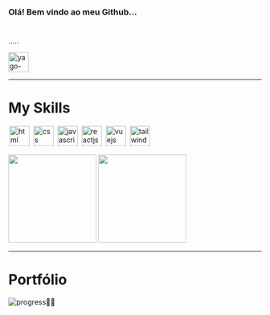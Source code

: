 ### Olá! Bem vindo ao meu Github... 

# 

.....



<a href="https://www.linkedin.com/in/yago-carvalho-dev/" target="_blank">
  <img align="center" alt="yago-linkedin" width="40" src="https://cdn.jsdelivr.net/gh/devicons/devicon/icons/linkedin/linkedin-original.svg" style="max-width:100%;">
</a>

<hr />

# My Skills

<img src="https://cdn.jsdelivr.net/gh/devicons/devicon/icons/html5/html5-original.svg" alt="html" widtf="40" height="40" style="max-width:100%;margin: 0 2px;"></img>
<img src="https://cdn.jsdelivr.net/gh/devicons/devicon/icons/css3/css3-original.svg" alt="css" widtf="40" height="40" style="max-width:100%;margin: 0 2px;"></img>
<img src="https://cdn.jsdelivr.net/gh/devicons/devicon/icons/javascript/javascript-original.svg" alt="javascript" widtf="40" height="40" style="max-width:100%;margin: 0 2px;"></img>
<img src="https://cdn.jsdelivr.net/gh/devicons/devicon/icons/react/react-original.svg" alt="reactjs" widtf="40" height="40" style="max-width:100%;margin: 0 2px;"></img>
<img src="https://cdn.jsdelivr.net/gh/devicons/devicon/icons/vuejs/vuejs-original-wordmark.svg" alt="vuejs" widtf="40" height="40" style="max-width:100%;margin: 0 2px;"/></img>
<img src="https://cdn.jsdelivr.net/gh/devicons/devicon/icons/tailwindcss/tailwindcss-plain.svg" alt="tailwindcss" widtf="40" height="40" style="max-width:100%;margin: 0 2px;" />
          

<div>
<img height="175em" src="https://github-readme-stats.vercel.app/api?username=yago-carvalho&show_icons=true&theme=tokyonight&include_all_commits=true&count_private=true"/>
  <img height="175em" src="https://github-readme-stats.vercel.app/api/top-langs/?username=yago-carvalho&layout=compact&langs_count=16&theme=tokyonight"/>
</div>


<hr />

# Portfólio

![progress](https://progress-bar.dev/75/ "progresso")🔨👷


